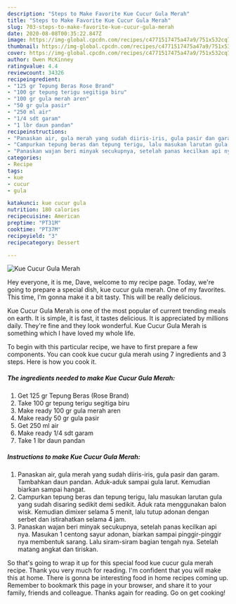 ```yaml
---
description: "Steps to Make Favorite Kue Cucur Gula Merah"
title: "Steps to Make Favorite Kue Cucur Gula Merah"
slug: 703-steps-to-make-favorite-kue-cucur-gula-merah
date: 2020-08-08T00:35:22.847Z
image: https://img-global.cpcdn.com/recipes/c4771517475a47a9/751x532cq70/kue-cucur-gula-merah-foto-resep-utama.jpg
thumbnail: https://img-global.cpcdn.com/recipes/c4771517475a47a9/751x532cq70/kue-cucur-gula-merah-foto-resep-utama.jpg
cover: https://img-global.cpcdn.com/recipes/c4771517475a47a9/751x532cq70/kue-cucur-gula-merah-foto-resep-utama.jpg
author: Owen McKinney
ratingvalue: 4.4
reviewcount: 34326
recipeingredient:
- "125 gr Tepung Beras Rose Brand"
- "100 gr tepung terigu segitiga biru"
- "100 gr gula merah aren"
- "50 gr gula pasir"
- "250 ml air"
- "1/4 sdt garam"
- "1 lbr daun pandan"
recipeinstructions:
- "Panaskan air, gula merah yang sudah diiris-iris, gula pasir dan garam. Tambahkan daun pandan. Aduk-aduk sampai gula larut. Kemudian biarkan sampai hangat."
- "Campurkan tepung beras dan tepung terigu, lalu masukan larutan gula yang sudah disaring sedikit demi sedikit. Aduk rata menggunakan balon wisk. Kemudian dimixer selama 5 menit, lalu tutup adonan dengan serbet dan istirahatkan selama 4 jam."
- "Panaskan wajan beri minyak secukupnya, setelah panas kecilkan api nya. Masukan 1 centong sayur adonan, biarkan sampai pinggir-pinggir nya membentuk sarang. Lalu siram-siram bagian tengah nya. Setelah matang angkat dan tiriskan."
categories:
- Recipe
tags:
- kue
- cucur
- gula

katakunci: kue cucur gula 
nutrition: 180 calories
recipecuisine: American
preptime: "PT31M"
cooktime: "PT37M"
recipeyield: "3"
recipecategory: Dessert

---
```



![Kue Cucur Gula Merah](https://img-global.cpcdn.com/recipes/c4771517475a47a9/751x532cq70/kue-cucur-gula-merah-foto-resep-utama.jpg)

Hey everyone, it is me, Dave, welcome to my recipe page. Today, we're going to prepare a special dish, kue cucur gula merah. One of my favorites. This time, I'm gonna make it a bit tasty. This will be really delicious.



Kue Cucur Gula Merah is one of the most popular of current trending meals on earth. It is simple, it is fast, it tastes delicious. It is appreciated by millions daily. They're fine and they look wonderful. Kue Cucur Gula Merah is something which I have loved my whole life.


To begin with this particular recipe, we have to first prepare a few components. You can cook kue cucur gula merah using 7 ingredients and 3 steps. Here is how you cook it.

<!--inarticleads1-->

##### The ingredients needed to make Kue Cucur Gula Merah:

1. Get 125 gr Tepung Beras (Rose Brand)
1. Take 100 gr tepung terigu segitiga biru
1. Make ready 100 gr gula merah aren
1. Make ready 50 gr gula pasir
1. Get 250 ml air
1. Make ready 1/4 sdt garam
1. Take 1 lbr daun pandan




<!--inarticleads2-->

##### Instructions to make Kue Cucur Gula Merah:

1. Panaskan air, gula merah yang sudah diiris-iris, gula pasir dan garam. Tambahkan daun pandan. Aduk-aduk sampai gula larut. Kemudian biarkan sampai hangat.
1. Campurkan tepung beras dan tepung terigu, lalu masukan larutan gula yang sudah disaring sedikit demi sedikit. Aduk rata menggunakan balon wisk. Kemudian dimixer selama 5 menit, lalu tutup adonan dengan serbet dan istirahatkan selama 4 jam.
1. Panaskan wajan beri minyak secukupnya, setelah panas kecilkan api nya. Masukan 1 centong sayur adonan, biarkan sampai pinggir-pinggir nya membentuk sarang. Lalu siram-siram bagian tengah nya. Setelah matang angkat dan tiriskan.




So that's going to wrap it up for this special food kue cucur gula merah recipe. Thank you very much for reading. I'm confident that you will make this at home. There is gonna be interesting food in home recipes coming up. Remember to bookmark this page in your browser, and share it to your family, friends and colleague. Thanks again for reading. Go on get cooking!
